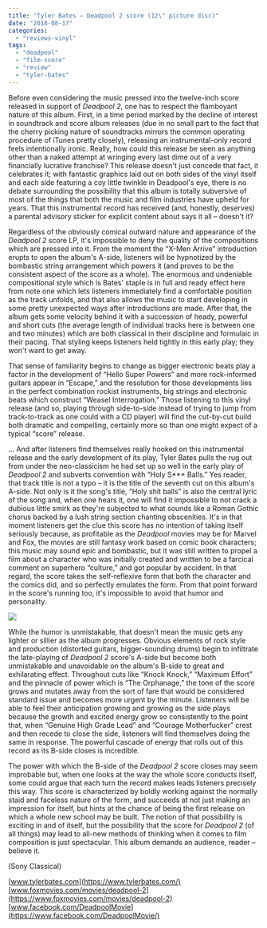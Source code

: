 ```yaml
---
title: "Tyler Bates – Deadpool 2 score (12\" picture disc)"
date: "2018-08-17"
categories: 
  - "reviews-vinyl"
tags: 
  - "deadpool"
  - "film-score"
  - "review"
  - "tyler-bates"
---
```


Before even considering the music pressed into the twelve-inch score released in support of _Deadpool 2_, one has to respect the flamboyant nature of this album. First, in a time period marked by the decline of interest in soundtrack and score album releases (due in no small part to the fact that the cherry picking nature of soundtracks mirrors the common operating procedure of iTunes pretty closely), releasing an instrumental-only record feels intentionally ironic. Really, how could this release be seen as anything other than a naked attempt at wringing every last dime out of a very financially lucrative franchise? This release doesn't just concede that fact, it celebrates it; with fantastic graphics laid out on both sides of the vinyl itself and each side featuring a coy little twinkle in Deadpool's eye, there is no debate surrounding the possibility that this album is totally subversive of most of the things that both the music and film industries have upheld for years. That this instrumental record has received (and, honestly, deserves) a parental advisory sticker for explicit content about says it all – doesn't it?

Regardless of the obviously comical outward nature and appearance of the _Deadpool 2_ score LP, it's impossible to deny the quality of the compositions which are pressed into it. From the moment the “X-Men Arrive” introduction erupts to open the album's A-side, listeners will be hypnotized by the bombastic string arrangement which powers it (and proves to be the consistent aspect of the score as a whole). The enormous and undeniable compositional style which is Bates' staple is in full and ready effect here from note one which lets listeners immediately find a comfortable position as the track unfolds, and that also allows the music to start developing in some pretty unexpected ways after introductions are made. After that, the album gets some velocity behind it with a succession of heady, powerful and short cuts (the average length of individual tracks here is between one and two minutes) which are both classical in their discipline and formulaic in their pacing. That styling keeps listeners held tightly in this early play; they won't want to get away.

That sense of familiarity begins to change as bigger electronic beats play a factor in the development of “Hello Super Powers” and more rock-informed guitars appear in “Escape,” and the resolution for those developments lies in the perfect combination rockist instruments, big strings and electronic beats which construct “Weasel Interrogation.” Those listening to this vinyl release (and so, playing through side-to-side instead of trying to jump from track-to-track as one could with a CD player) will find the cut-by-cut build both dramatic and compelling, certainly more so than one might expect of a typical “score” release.

... And after listeners find themselves really hooked on this instrumental release and the early development of its play, Tyler Bates pulls the rug out from under the neo-classicism he had set up so well in the early play of _Deadpool 2_ and subverts convention with “Holy S\*\*\* Balls.” Yes reader, that track title is not a typo – it is the title of the seventh cut on this album's A-side. Not only is it the song's title, “Holy shit balls” is also the central lyric of the song and, when one hears it, one will find it impossible to not crack a dubious little smirk as they're subjected to what sounds like a Roman Gothic chorus backed by a lush string section chanting obscenities. It's in that moment listeners get the clue this score has no intention of taking itself seriously because, as profitable as the _Deadpool_ movies may be for Marvel and Fox, the movies are still fantasy work based on comic book characters; this music may sound epic and bombastic, but it was still written to propel a film about a character who was initially created and written to be a farcical comment on superhero “culture,” and got popular by accident. In that regard, the score takes the self-reflexive form that both the character and the comics did, and so perfectly emulates the form. From that point forward in the score's running too, it's impossible to avoid that humor and personality.

![](https://www.hellbound.ca/wp-content/uploads/2018/08/TBDeadpoolVV.jpg)

While the humor is unmistakable, that doesn't mean the music gets any lighter or sillier as the album progresses. Obvious elements of rock style and production (distorted guitars, bigger-sounding drums) begin to infiltrate the late-playing of _Deadpool 2_ score's A-side but become both unmistakable and unavoidable on the album's B-side to great and exhilarating effect. Throughout cuts like “Knock Knock,” “Maximum Effort” and the pinnacle of power which is “The Orphanage,” the tone of the score grows and mutates away from the sort of fare that would be considered standard issue and becomes more urgent by the minute. Listeners will be able to feel their anticipation growing and growing as the side plays because the growth and excited energy grow so consistently to the point that, when “Genuine High Grade Lead” and “Courage Motherfucker” crest and then recede to close the side, listeners will find themselves doing the same in response. The powerful cascade of energy that rolls out of this record as its B-side closes is incredible.

The power with which the B-side of the _Deadpool 2_ score closes may seem improbable but, when one looks at the way the whole score conducts itself, some could argue that each turn the record makes leads listeners precisely this way. This score is characterized by boldly working against the normally staid and faceless nature of the form, and succeeds at not just making an impression for itself, but hints at the chance of being the first release on which a whole new school may be built. The notion of that possibility is exciting in and of itself, but the possibility that the score for _Deadpool 2_ (of all things) may lead to all-new methods of thinking when it comes to film composition is just spectacular. This album demands an audience, reader – believe it.

(Sony Classical)

[www.tylerbates.com](https://www.tylerbates.com/) [www.foxmovies.com/movies/deadpool-2](https://www.foxmovies.com/movies/deadpool-2) [www.facebook.com/DeadpoolMovie](https://www.facebook.com/DeadpoolMovie/)
